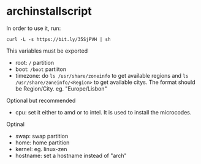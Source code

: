 # archinstallscript

In order to use it, run:
```
curl -L -s https://bit.ly/35SjPVH | sh
```

This variables must be exported
- root: ```/``` partition
- boot: ```/boot``` partiiton
- timezone: do ```ls /usr/share/zoneinfo``` to get available regions and ```ls /usr/share/zoneinfo/<Region>``` to get available citys. The format should be Region/City. eg. "Europe/Lisbon"

Optional but recommended
- cpu: set it either to amd or to intel. It is used to install the microcodes.

Optinal
- swap: swap partition
- home: home partition
- kernel: eg. linux-zen
- hostname: set a hostname instead of "arch"
